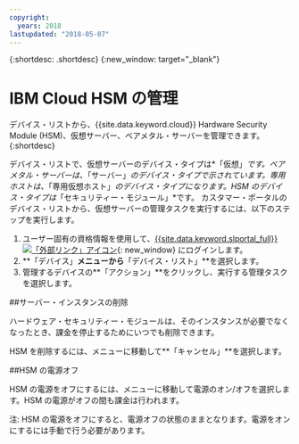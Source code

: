 ```yaml
---
copyright:
  years: 2018
lastupdated: "2018-05-07"
---
```


{:shortdesc: .shortdesc}
{:new_window: target="_blank"}

# IBM Cloud HSM の管理

デバイス・リストから、{{site.data.keyword.cloud}} Hardware Security Module (HSM)、仮想サーバー、ベアメタル・サーバーを管理できます。
{:shortdesc}

デバイス・リストで、仮想サーバーのデバイス・タイプは*「仮想」*です。ベアメタル・サーバーは、*「サーバー」*のデバイス・タイプで示されています。専用ホストは、*「専用仮想ホスト」*のデバイス・タイプになります。HSM のデバイス・タイプは*「セキュリティー・モジュール」*です。
カスタマー・ポータルのデバイス・リストから、仮想サーバーの管理タスクを実行するには、以下のステップを実行します。  
1. ユーザー固有の資格情報を使用して、[{{site.data.keyword.slportal_full}} ![「外部リンク」アイコン](../icons/launch-glyph.svg "「外部リンク」アイコン")](https://control.softlayer.com/){: new_window} にログインします。 
2. **「デバイス」**メニューから**「デバイス・リスト」**を選択します。
3. 管理するデバイスの**「アクション」**をクリックし、実行する管理タスクを選択します。

##サーバー・インスタンスの削除

ハードウェア・セキュリティー・モジュールは、そのインスタンスが必要でなくなったとき、課金を停止するためにいつでも削除できます。

HSM を削除するには、メニューに移動して**「キャンセル」**を選択します。

##HSM の電源オフ

HSM の電源をオフにするには、メニューに移動して電源のオン/オフを選択します。HSM の電源がオフの間も課金は行われます。

注: HSM の電源をオフにすると、電源オフの状態のままとなります。電源をオンにするには手動で行う必要があります。
